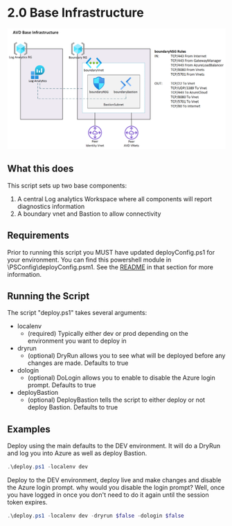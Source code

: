# 2.0 Base Infrastructure

![Base Infrastructure Diagram](../Diagrams/2_0_Base_Infrastructure.png)

## What this does

This script sets up two base components:

1. A central Log analytics Workspace where all components will report diagnostics information
1. A boundary vnet and Bastion to allow connectivity

## Requirements

Prior to running this script you MUST have updated deployConfig.ps1 for your environment.  You can find this powershell module in \PSConfig\deployConfig.psm1.  See the [README](../PSConfig/README.md) in that section for more information.

## Running the Script

The script "deploy.ps1" takes several arguments:

- localenv
    - (required) Typically either dev or prod depending on the environment you want to deploy in
- dryrun
    - (optional) DryRun allows you to see what will be deployed before any changes are made.  Defaults to true
- dologin
    - (optional) DoLogin allows you to enable to disable the Azure login prompt.  Defaults to true
- deployBastion
    - (optional) DeployBastion tells the script to either deploy or not deploy Bastion.  Defaults to true

## Examples

Deploy using the main defaults to the DEV environment.  It will do a DryRun and log you into Azure as well as deploy Bastion.

```powershell
.\deploy.ps1 -localenv dev
```

Deploy to the DEV environment, deploy live and make changes and disable the Azure login prompt.  why would you disable the login prompt?  Well, once you have logged in once you don't need to do it again until the session token expires.

```powershell
.\deploy.ps1 -localenv dev -dryrun $false -dologin $false
```